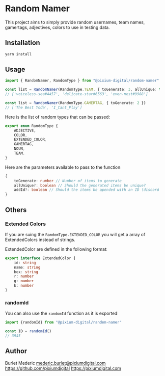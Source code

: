 # Random Namer

This project aims to simply provide random usernames, team names, gamertags, adjectives, colors to use in testing data.

## Installation

```ts
yarn install
```

## Usage

```ts
import { RandomNamer, RandomType } from "@pixium-digital/random-namer"

const list = RandomNamer(RandomType.TEAM, { toGenerate: 3, allUnique: true, addId: true })
// ['voiceless-sea#4457', 'delicate-star#6563', 'even-nest#9988']

const list = RandomNamer(RandomType.GAMERTAG, { toGenerate: 2 })
// ['The Best Yoda', 'I_Cant_Play']
```

Here is the list of random types that can be passed:

```ts
export enum RandomType {
    ADJECTIVE,
    COLOR,
    EXTENDED_COLOR,
    GAMERTAG,
    NOUN,
    TEAM,
}
```

Here are the parameters available to pass to the function

```ts
{
    toGenerate: number // Number of items to generate
    allUnique?: boolean // Should the generated items be unique?
    addId?: boolean // Should the items be apended with an ID (discord like) #3949
}
```

## Others

### Extended Colors

If you are suing the `RandomType.EXTENDED_COLOR` you will get a array of ExtendedColors instead of strings.

ExtendedColor are defined in the following format:

```ts
export interface ExtendedColor {
    id: string
    name: string
    hex: string
    r: number
    g: number
    b: number
}
```

### randomId

You can also use the `randomId` function as it is exported

```ts
import {randomId} from "@pixium-digital/random-namer"

const ID = randomId()
// 3945
```



## Author

Burlet Mederic <mederic.burlet@pixiumdigital.com>
https://github.com/pixiumdigital
https://pixiumdigital.com